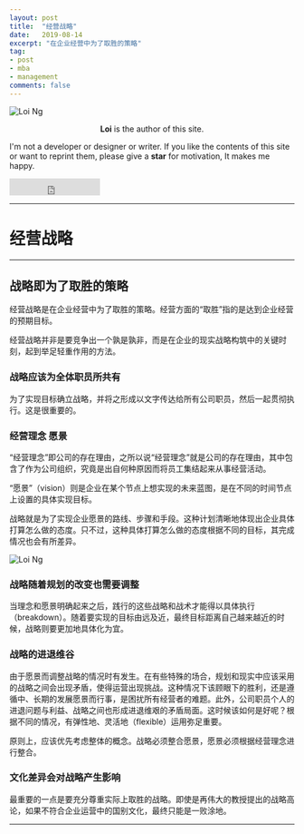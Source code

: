 ```yaml
---
layout: post
title:  "经营战略"
date:   2019-08-14
excerpt: "在企业经营中为了取胜的策略"
tag:
- post
- mba
- management
comments: false
---
```


![Loi Ng](https://bossguloi.github.io/assets/img/logo.png)    
    
<center><b>Loi</b> is the author of this site.</center>
     
 I'm not a developer or designer or writer. If you like the contents of this site or want to reprint them, please give a **star** for motivation, It makes me happy.

<iframe src="https://ghbtns.com/github-btn.html?user=bossguloi&repo=bossguloi.github.io&type=star&count=true&size=large" frameborder="0" scrolling="0" width="160px" height="30px"></iframe>    

---

# 经营战略

---

## 战略即为了取胜的策略

经营战略是在企业经营中为了取胜的策略。经营方面的“取胜”指的是达到企业经营的预期目标。

经营战略并非是要竞争出一个孰是孰非，而是在企业的现实战略构筑中的关键时刻，起到举足轻重作用的方法。


### 战略应该为全体职员所共有

为了实现目标确立战略，并将之形成以文字传达给所有公司职员，然后一起贯彻执行。这是很重要的。

### 经营理念 愿景

“经营理念”即公司的存在理由，之所以说“经营理念”就是公司的存在理由，其中包含了作为公司组织，究竟是出自何种原因而将员工集结起来从事经营活动。

“愿景”（vision）则是企业在某个节点上想实现的未来蓝图，是在不同的时间节点上设置的具体实现目标。

战略就是为了实现企业愿景的路线、步骤和手段。这种计划清晰地体现出企业具体打算怎么做的态度。只不过，这种具体打算怎么做的态度根据不同的目标，其完成情况也会有所差异。

![Loi Ng](https://bossguloi.github.io/assets/img/posts/strategy-triangle.jpg)  

### 战略随着规划的改变也需要调整

当理念和愿景明确起来之后，践行的这些战略和战术才能得以具体执行（breakdown）。随着要实现的目标由远及近，最终目标距离自己越来越近的时候，战略则要更加地具体化为宜。

### 战略的进退维谷

由于愿景而调整战略的情况时有发生。在有些特殊的场合，规划和现实中应该采用的战略之间会出现矛盾，使得运营出现挑战。这种情况下该顾眼下的胜利，还是遵循中、长期的发展愿景而行事，是困扰所有经营者的难题。此外，公司职员个人的进退问题与利益、战略之间也形成进退维艰的矛盾局面。这时候该如何是好呢？根据不同的情况，有弹性地、灵活地（flexible）运用弥足重要。

原则上，应该优先考虑整体的概念。战略必须整合愿景，愿景必须根据经营理念进行整合。

### 文化差异会对战略产生影响

最重要的一点是要充分尊重实际上取胜的战略。即使是再伟大的教授提出的战略高论，如果不符合企业运营中的国别文化，最终只能是一败涂地。

---

